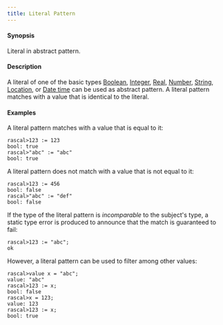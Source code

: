 ```yaml
---
title: Literal Pattern
---
```


#### Synopsis

Literal in abstract pattern.

#### Description

A literal of one of the basic types [Boolean](../../../Rascal/Expressions/Values/Boolean), [Integer](../../../Rascal/Expressions/Values/Integer), [Real](../../../Rascal/Expressions/Values/Real), [Number](../../../Rascal/Expressions/Values/Number), [String](../../../Rascal/Expressions/Values/String), [Location](../../../Rascal/Expressions/Values/Location), or [Date time](../../../Rascal/Expressions/Values/DateTime)
can be used as abstract pattern.
A literal pattern matches with a value that is identical to the literal.

#### Examples

A literal pattern matches with a value that is equal to it:

```rascal-shell
rascal>123 := 123
bool: true
rascal>"abc" := "abc"
bool: true
```
A literal pattern does not match with a value that is not equal to it:

```rascal-shell
rascal>123 := 456
bool: false
rascal>"abc" := "def"
bool: false
```
If the type of the literal pattern is *incomparable* to the subject's type, a static type error is produced
to announce that the match is guaranteed to fail:

```rascal-shell
rascal>123 := "abc";
ok
```
However, a literal pattern can be used to filter among other values:

```rascal-shell
rascal>value x = "abc";
value: "abc"
rascal>123 := x;
bool: false
rascal>x = 123;
value: 123
rascal>123 := x;
bool: true
```



